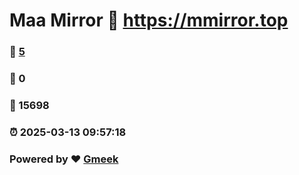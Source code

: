 # Maa Mirror :link: https://mmirror.top 
### :page_facing_up: [5](https://mmirror.top/tag.html) 
### :speech_balloon: 0 
### :hibiscus: 15698 
### :alarm_clock: 2025-03-13 09:57:18 
### Powered by :heart: [Gmeek](https://github.com/Meekdai/Gmeek)

